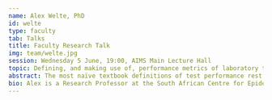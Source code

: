 ```yaml
---
name: Alex Welte, PhD
id: welte
type: faculty
tab: Talks
title: Faculty Research Talk
img: team/welte.jpg
session: Wednesday 5 June, 19:00, AIMS Main Lecture Hall
topic: Defining, and making use of, performance metrics of laboratory tests -Beyond sensitivity and specificity
abstract: The most naïve textbook definitions of test performance rest on the notions of sensitivity (the proportion of positive cases correctly identified) and specificity (the proportion of negative cases correctly identified) which are taken to be innate properties of tests. The ‘context’ in which a test is used can then be entirely summarised by the prevalence. The result is that a positive or negative test, of an arbitrarily chosen member of the population, then has a context (prevalence) dependent probability of being correct – usually called the positive / negative ‘predictive value’. So much is usual. When we unpack the complexity underlying the notions of sensitivity and specificity, we also discover some refined uses of laboratory tests beyond routine identification of ‘cases’.
bio: Alex is a Research Professor at the South African Centre for Epidemiological Modelling and Analysis (SACEMA) and Stellenbosch University. He served as the Director of SACEMA from 2010-2016 and the ICI3D Program Director for Africa from 2012-2016. Alex has been a member of the ICI3D Faculty since the program started in 2012.
---
```

